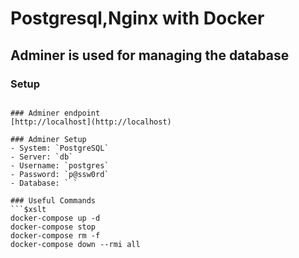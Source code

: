 # Postgresql,Nginx with Docker

## Adminer is used for managing the database

### Setup 
```

### Adminer endpoint
[http://localhost](http://localhost)

### Adminer Setup
- System: `PostgreSQL`
- Server: `db`
- Username: `postgres`
- Password: `p@ssw0rd`
- Database: ` ` 

### Useful Commands
```$xslt
docker-compose up -d
docker-compose stop
docker-compose rm -f
docker-compose down --rmi all
```
